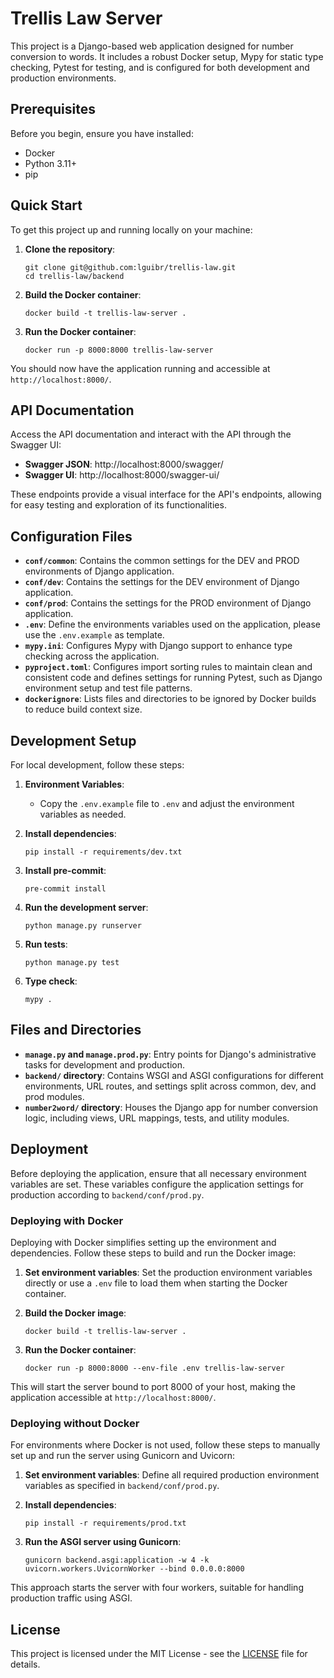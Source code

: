 # Trellis Law Server

This project is a Django-based web application designed for number conversion to words. It includes a robust Docker setup, Mypy for static type checking, Pytest for testing, and is configured for both development and production environments.

## Prerequisites

Before you begin, ensure you have installed:

- Docker
- Python 3.11+
- pip

## Quick Start

To get this project up and running locally on your machine:

1. **Clone the repository**:

   ```
   git clone git@github.com:lguibr/trellis-law.git
   cd trellis-law/backend
   ```

2. **Build the Docker container**:

   ```
   docker build -t trellis-law-server .
   ```

3. **Run the Docker container**:
   ```
   docker run -p 8000:8000 trellis-law-server
   ```

You should now have the application running and accessible at `http://localhost:8000/`.

## API Documentation

Access the API documentation and interact with the API through the Swagger UI:

- **Swagger JSON**: http://localhost:8000/swagger/
- **Swagger UI**: http://localhost:8000/swagger-ui/

These endpoints provide a visual interface for the API's endpoints, allowing for easy testing and exploration of its functionalities.

## Configuration Files

- **`conf/common`**: Contains the common settings for the DEV and PROD environments of Django application.
- **`conf/dev`**: Contains the settings for the DEV environment of Django application.
- **`conf/prod`**: Contains the settings for the PROD environment of Django application.
- **`.env`**: Define the environments variables used on the application, please use the `.env.example` as template.
- **`mypy.ini`**: Configures Mypy with Django support to enhance type checking across the application.
- **`pyproject.toml`**: Configures import sorting rules to maintain clean and consistent code and defines settings for running Pytest, such as Django environment setup and test file patterns.
- **`dockerignore`**: Lists files and directories to be ignored by Docker builds to reduce build context size.

## Development Setup

For local development, follow these steps:

1. **Environment Variables**:

   - Copy the `.env.example` file to `.env` and adjust the environment variables as needed.

2. **Install dependencies**:

   ```
   pip install -r requirements/dev.txt
   ```

3. **Install pre-commit**:

   ```
   pre-commit install
   ```

4. **Run the development server**:

   ```
   python manage.py runserver
   ```

5. **Run tests**:

   ```
   python manage.py test
   ```

6. **Type check**:
   ```
   mypy .
   ```

## Files and Directories

- **`manage.py` and `manage.prod.py`**: Entry points for Django's administrative tasks for development and production.
- **`backend/` directory**: Contains WSGI and ASGI configurations for different environments, URL routes, and settings split across common, dev, and prod modules.
- **`number2word/` directory**: Houses the Django app for number conversion logic, including views, URL mappings, tests, and utility modules.

## Deployment

Before deploying the application, ensure that all necessary environment variables are set. These variables configure the application settings for production according to `backend/conf/prod.py`.

### Deploying with Docker

Deploying with Docker simplifies setting up the environment and dependencies. Follow these steps to build and run the Docker image:

1. **Set environment variables**:
   Set the production environment variables directly or use a `.env` file to load them when starting the Docker container.

2. **Build the Docker image**:

   ```
   docker build -t trellis-law-server .
   ```

3. **Run the Docker container**:
   ```
   docker run -p 8000:8000 --env-file .env trellis-law-server
   ```

This will start the server bound to port 8000 of your host, making the application accessible at `http://localhost:8000/`.

### Deploying without Docker

For environments where Docker is not used, follow these steps to manually set up and run the server using Gunicorn and Uvicorn:

1. **Set environment variables**:
   Define all required production environment variables as specified in `backend/conf/prod.py`.

2. **Install dependencies**:

   ```
   pip install -r requirements/prod.txt
   ```

3. **Run the ASGI server using Gunicorn**:
   ```
   gunicorn backend.asgi:application -w 4 -k uvicorn.workers.UvicornWorker --bind 0.0.0.0:8000
   ```

This approach starts the server with four workers, suitable for handling production traffic using ASGI.

## License

This project is licensed under the MIT License - see the [LICENSE](./../LICENSE) file for details.
